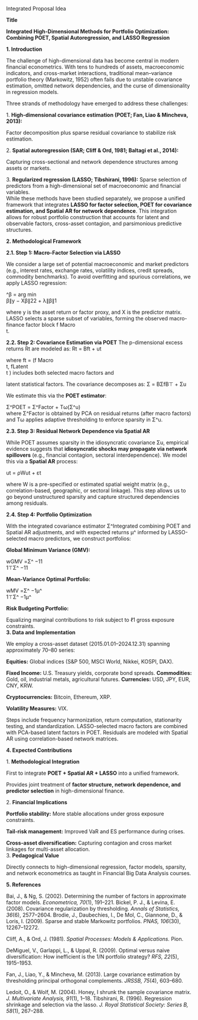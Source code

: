 Integrated Proposal Idea 

**Title** 

**Integrated High-Dimensional Methods for Portfolio Optimization: Combining POET, Spatial Autoregression, and LASSO Regression** 

**1\. Introduction** 

The challenge of high-dimensional data has become central in modern financial econometrics. With tens to hundreds of assets, macroeconomic indicators, and cross-market interactions, traditional mean–variance portfolio theory (Markowitz, 1952\) often fails due to unstable covariance estimation, omitted network dependencies, and the curse of dimensionality in regression models. 

Three strands of methodology have emerged to address these challenges: 

1\. **High-dimensional covariance estimation (POET; Fan, Liao & Mincheva, 2013):** 

Factor decomposition plus sparse residual covariance to stabilize risk estimation. 

2\. **Spatial autoregression (SAR; Cliff & Ord, 1981; Baltagi et al., 2014):** 

Capturing cross-sectional and network dependence structures among assets or markets. 

3\. **Regularized regression (LASSO; Tibshirani, 1996):** Sparse selection of predictors from a high-dimensional set of macroeconomic and financial variables.  
While these methods have been studied separately, we propose a unified framework that integrates **LASSO for factor selection, POET for covariance estimation, and Spatial AR for network dependence**. This integration allows for robust portfolio construction that accounts for latent and observable factors, cross-asset contagion, and parsimonious predictive structures. 

**2\. Methodological Framework** 

**2.1. Step 1: Macro-Factor Selection via LASSO** 

We consider a large set of potential macroeconomic and market predictors (e.g., interest rates, exchange rates, volatility indices, credit spreads, commodity benchmarks). To avoid overfitting and spurious correlations, we apply LASSO regression: 

^β \= arg min   
β∥y − Xβ∥22 \+ λ∥β∥1 

where y is the asset return or factor proxy, and X is the predictor matrix. LASSO selects a sparse subset of variables, forming the observed macro-finance factor block f Macro   
t. 

**2.2. Step 2: Covariance Estimation via POET** The p-dimensional excess returns Rt are modeled as: Rt \= Bft \+ ut 

where ft \= (f Macro   
t, fLatent   
t ) includes both selected macro factors and 

latent statistical factors. The covariance decomposes as: Σ \= BΣfB⊤ \+ Σu 

We estimate this via the **POET estimator**: 

Σ^POET \= Σ^Factor \+ Tω(Σ^u)  
where Σ^Factor is obtained by PCA on residual returns (after macro factors) and Tω applies adaptive thresholding to enforce sparsity in Σ^u. 

**2.3. Step 3: Residual Network Dependence via Spatial AR** 

While POET assumes sparsity in the idiosyncratic covariance Σu, empirical evidence suggests that **idiosyncratic shocks may propagate via network spillovers** (e.g., financial contagion, sectoral interdependence). We model this via a **Spatial AR** process: 

ut \= ρWut \+ εt 

where W is a pre-specified or estimated spatial weight matrix (e.g., correlation-based, geographic, or sectoral linkage). This step allows us to go beyond unstructured sparsity and capture structured dependencies among residuals. 

**2.4. Step 4: Portfolio Optimization** 

With the integrated covariance estimator Σ^Integrated combining POET and Spatial AR adjustments, and with expected returns μ^ informed by LASSO-selected macro predictors, we construct portfolios: 

**Global Minimum Variance (GMV):** 

wGMV \=Σ^ −11   
1⊤Σ^ −11 

**Mean-Variance Optimal Portfolio:** 

wMV \=Σ^ −1μ^   
1⊤Σ^ −1μ^ 

**Risk Budgeting Portfolio:** 

Equalizing marginal contributions to risk subject to ℓ1 gross exposure constraints.  
**3\. Data and Implementation** 

We employ a cross-asset dataset (2015.01.01–2024.12.31) spanning approximately 70–80 series: 

**Equities:** Global indices (S\&P 500, MSCI World, Nikkei, KOSPI, DAX). 

**Fixed Income:** U.S. Treasury yields, corporate bond spreads. **Commodities:** Gold, oil, industrial metals, agricultural futures. **Currencies:** USD, JPY, EUR, CNY, KRW. 

**Cryptocurrencies:** Bitcoin, Ethereum, XRP. 

**Volatility Measures:** VIX. 

Steps include frequency harmonization, return computation, stationarity testing, and standardization. LASSO-selected macro factors are combined with PCA-based latent factors in POET. Residuals are modeled with Spatial AR using correlation-based network matrices. 

**4\. Expected Contributions** 

1\. **Methodological Integration** 

First to integrate **POET \+ Spatial AR \+ LASSO** into a unified framework. 

Provides joint treatment of **factor structure, network dependence, and predictor selection** in high-dimensional finance. 

2\. **Financial Implications** 

**Portfolio stability:** More stable allocations under gross exposure constraints. 

**Tail-risk management:** Improved VaR and ES performance during crises. 

**Cross-asset diversification:** Capturing contagion and cross market linkages for multi-asset allocation.  
3\. **Pedagogical Value** 

Directly connects to high-dimensional regression, factor models, sparsity, and network econometrics as taught in Financial Big Data Analysis courses. 

**5\. References** 

Bai, J., & Ng, S. (2002). Determining the number of factors in approximate factor models. *Econometrica, 70*(1), 191–221. Bickel, P. J., & Levina, E. (2008). Covariance regularization by thresholding. *Annals of Statistics, 36*(6), 2577–2604. Brodie, J., Daubechies, I., De Mol, C., Giannone, D., & Loris, I. (2009). Sparse and stable Markowitz portfolios. *PNAS, 106*(30), 12267–12272. 

Cliff, A., & Ord, J. (1981). *Spatial Processes: Models & Applications.* Pion. 

DeMiguel, V., Garlappi, L., & Uppal, R. (2009). Optimal versus naive diversification: How inefficient is the 1/N portfolio strategy? *RFS, 22*(5), 1915–1953. 

Fan, J., Liao, Y., & Mincheva, M. (2013). Large covariance estimation by thresholding principal orthogonal complements. *JRSSB, 75*(4), 603–680. 

Ledoit, O., & Wolf, M. (2004). Honey, I shrunk the sample covariance matrix. *J. Multivariate Analysis, 91*(1), 1–18. Tibshirani, R. (1996). Regression shrinkage and selection via the lasso. *J. Royal Statistical Society: Series B, 58*(1), 267–288.